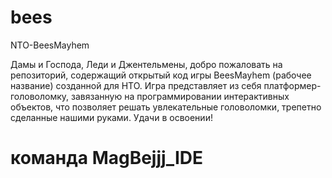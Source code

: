 # bees
NTO-BeesMayhem

Дамы и Господа, Леди и Джентельмены, добро пожаловать на репозиторий, содержащий открытый код игры BeesMayhem (рабочее название) созданной для НТО. Игра представляет из себя платформер-головоломку, завязанную на программировании интерактивных объектов, что позволяет решать увлекательные головоломки, трепетно сделанные нашими руками. Удачи в освоении!

# команда MagBejjj_IDE
